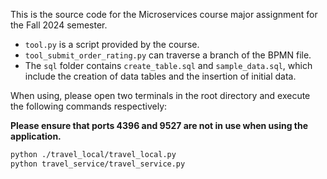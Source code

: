 This is the source code for the Microservices course major assignment for the Fall 2024 semester.

- `tool.py` is a script provided by the course.
- `tool_submit_order_rating.py` can traverse a branch of the BPMN file.
- The `sql` folder contains `create_table.sql` and `sample_data.sql`, which include the creation of data tables and the insertion of initial data.

When using, please open two terminals in the root directory and execute the following commands respectively:

**Please ensure that ports 4396 and 9527 are not in use when using the application.**

```bash
python ./travel_local/travel_local.py
python travel_service/travel_service.py
```